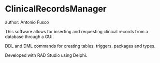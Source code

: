 # ClinicalRecordsManager
author: Antonio Fusco

This software allows for inserting and requesting clinical records from a database through a GUI.

DDL and DML commands for creating tables, triggers, packages and types.

Developed with RAD Studio using Delphi.
